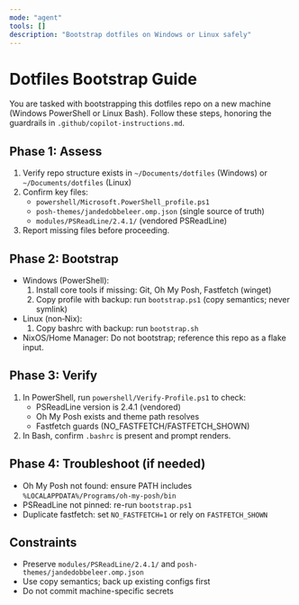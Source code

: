 ```yaml
---
mode: "agent"
tools: []
description: "Bootstrap dotfiles on Windows or Linux safely"
---
```


# Dotfiles Bootstrap Guide

You are tasked with bootstrapping this dotfiles repo on a new machine (Windows PowerShell or Linux Bash). Follow these steps, honoring the guardrails in `.github/copilot-instructions.md`.

## Phase 1: Assess
1. Verify repo structure exists in `~/Documents/dotfiles` (Windows) or `~/Documents/dotfiles` (Linux)
2. Confirm key files:
   - `powershell/Microsoft.PowerShell_profile.ps1`
   - `posh-themes/jandedobbeleer.omp.json` (single source of truth)
   - `modules/PSReadLine/2.4.1/` (vendored PSReadLine)
3. Report missing files before proceeding.

## Phase 2: Bootstrap
- Windows (PowerShell):
  1. Install core tools if missing: Git, Oh My Posh, Fastfetch (winget)
  2. Copy profile with backup: run `bootstrap.ps1` (copy semantics; never symlink)
- Linux (non‑Nix):
  1. Copy bashrc with backup: run `bootstrap.sh`
- NixOS/Home Manager: Do not bootstrap; reference this repo as a flake input.

## Phase 3: Verify
1. In PowerShell, run `powershell/Verify-Profile.ps1` to check:
   - PSReadLine version is 2.4.1 (vendored)
   - Oh My Posh exists and theme path resolves
   - Fastfetch guards (NO_FASTFETCH/FASTFETCH_SHOWN)
2. In Bash, confirm `.bashrc` is present and prompt renders.

## Phase 4: Troubleshoot (if needed)
- Oh My Posh not found: ensure PATH includes `%LOCALAPPDATA%/Programs/oh-my-posh/bin`
- PSReadLine not pinned: re-run `bootstrap.ps1`
- Duplicate fastfetch: set `NO_FASTFETCH=1` or rely on `FASTFETCH_SHOWN`

## Constraints
- Preserve `modules/PSReadLine/2.4.1/` and `posh-themes/jandedobbeleer.omp.json`
- Use copy semantics; back up existing configs first
- Do not commit machine-specific secrets
